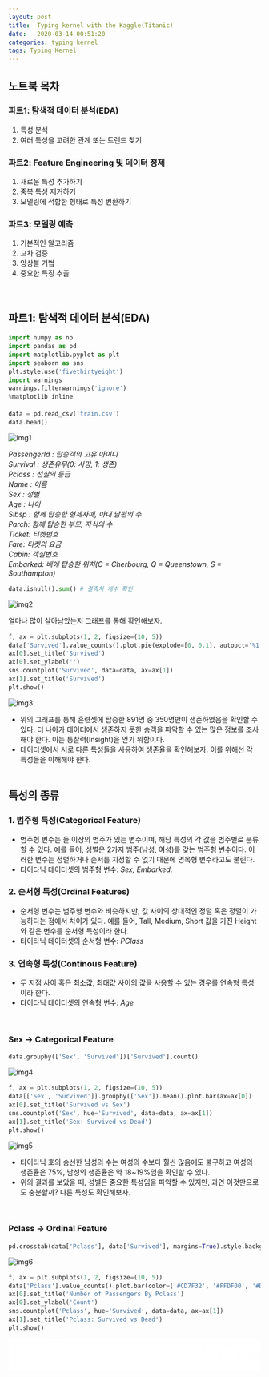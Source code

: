 ```yaml
---
layout: post
title:  Typing kernel with the Kaggle(Titanic)
date:   2020-03-14 00:51:20
categories: typing kernel
tags: Typing Kernel
---
```






## 노트북 목차

### 파트1: 탐색적 데이터 분석(EDA)
1) 특성 분석  
2) 여러 특성을 고려한 관계 또는 트렌드 찾기   

### 파트2: Feature Engineering 및 데이터 정제
1) 새로운 특성 추가하기  
2) 중복 특성 제거하기  
3) 모델링에 적합한 형태로 특성 변환하기  

### 파트3: 모델링 예측
1) 기본적인 알고리즘  
2) 교차 검증  
3) 앙상블 기법  
4) 중요한 특징 추출  
<br><br>
## 파트1: 탐색적 데이터 분석(EDA)

```python
import numpy as np
import pandas as pd
import matplotlib.pyplot as plt
import seaborn as sns
plt.style.use('fivethirtyeight')
import warnings
warnings.filterwarnings('ignore')
%matplotlib inline

data = pd.read_csv('train.csv')
data.head()
```

![img1](https://github.com/star6973/star6973.github.io/blob/master/_posts/typing_kernel_img/titanic/train_data_head.JPG)

  *PassengerId : 탑승객의 고유 아이디*  
  *Survival : 생존유무(0: 사망, 1: 생존)*  
  *Pclass : 선실의 등급*  
  *Name : 이름*  
  *Sex : 성별*  
  *Age : 나이*  
  *Sibsp : 함께 탑승한 형제자매, 아내 남편의 수*  
  *Parch: 함께 탑승한 부모, 자식의 수*  
  *Ticket: 티켓번호*  
  *Fare: 티켓의 요금*  
  *Cabin: 객실번호*  
  *Embarked: 배에 탑승한 위치(C = Cherbourg, Q = Queenstown, S = Southampton)*  


```python
data.isnull().sum() # 결측치 개수 확인
```
![img2](https://github.com/star6973/star6973.github.io/blob/master/_posts/typing_kernel_img/titanic/data_isnull_sum.JPG)

얼마나 많이 살아남았는지 그래프를 통해 확인해보자.
```python
f, ax = plt.subplots(1, 2, figsize=(10, 5))
data['Survived'].value_counts().plot.pie(explode=[0, 0.1], autopct='%1.1f%%', ax=ax[0], shadow=True)
ax[0].set_title('Survived')
ax[0].set_ylabel('')
sns.countplot('Survived', data=data, ax=ax[1])
ax[1].set_title('Survived')
plt.show()
```
![img3](https://github.com/star6973/star6973.github.io/blob/master/_posts/typing_kernel_img/titanic/plt_show_1.JPG)

* 위의 그래프를 통해 훈련셋에 탑승한 891명 중 350명만이 생존하였음을 확인할 수 있다. 더 나아가 데이터에서 생존하지 못한 승객을 파악할 수 있는 많은 정보를 조사해야 한다. 이는 통찰력(Insight)을 얻기 위함이다.
* 데이터셋에서 서로 다른 특성들을 사용하여 생존율을 확인해보자. 이를 위해선 각 특성들을 이해해야 한다.
<br><br>

## 특성의 종류
### 1. 범주형 특성(Categorical Feature)
* 범주형 변수는 둘 이상의 범주가 있는 변수이며, 해당 특성의 각 값을 범주별로 분류할 수 있다. 예를 들어, 성별은 2가지 범주(남성, 여성)를 갖는 범주형 변수이다. 이러한 변수는 정렬하거나 순서를 지정할 수 없기 때문에 명목형 변수라고도 불린다.
* 타이타닉 데이터셋의 범주형 변수: *Sex, Embarked*.

### 2. 순서형 특성(Ordinal Features)
* 순서형 변수는 범주형 변수와 비슷하지만, 값 사이의 상대적인 정렬 혹은 정렬이 가능하다는 점에서 차이가 있다. 예를 들어, Tall, Medium, Short 값을 가진 Height와 같은 변수를 순서형 특성이라 한다.
* 타이타닉 데이터셋의 순서형 변수: *PClass*

### 3. 연속형 특성(Continous Feature)
* 두 지점 사이 혹은 최소값, 최대값 사이의 값을 사용할 수 있는 경우를 연속형 특성이라 한다.
* 타이타닉 데이터셋의 연속형 변수: *Age*  
<br>

### Sex -> Categorical Feature
```python
data.groupby(['Sex', 'Survived'])['Survived'].count()
```
![img4](https://github.com/star6973/star6973.github.io/blob/master/_posts/typing_kernel_img/titanic/data_groupby.JPG)

```python
f, ax = plt.subplots(1, 2, figsize=(10, 5))
data[['Sex', 'Survived']].groupby(['Sex']).mean().plot.bar(ax=ax[0])
ax[0].set_title('Survived vs Sex')
sns.countplot('Sex', hue='Survived', data=data, ax=ax[1])
ax[1].set_title('Sex: Survived vs Dead')
plt.show()
```
![img5](https://github.com/star6973/star6973.github.io/blob/master/_posts/typing_kernel_img/titanic/plt_show_2.JPG)

* 타이타닉 호의 승선한 남성의 수는 여성의 수보다 훨씬 많음에도 불구하고 여성의 생존율은 75%, 남성의 생존율은 약 18~19%임을 확인할 수 있다.  
* 위의 결과를 보았을 때, 성별은 중요한 특성임을 파악할 수 있지만, 과연 이것만으로도 충분할까? 다른 특성도 확인해보자.  
<br>

### Pclass -> Ordinal Feature
```python
pd.crosstab(data['Pclass'], data['Survived'], margins=True).style.background_gradient(cmap='Oranges')
```
![img6](https://github.com/star6973/star6973.github.io/blob/master/_posts/typing_kernel_img/titanic/plt_show_3.JPG)

```python
f, ax = plt.subplots(1, 2, figsize=(10, 5))
data['Pclass'].value_counts().plot.bar(color=['#CD7F32', '#FFDF00', '#D3D3D3'], ax=ax[0])
ax[0].set_title('Number of Passengers By Pclass')
ax[0].set_ylabel('Count')
sns.countplot('Pclass', hue='Survived', data=data, ax=ax[1])
ax[1].set_title('Pclass: Survived vs Dead')
plt.show()
```
![img7](assets/images/icon.png)
